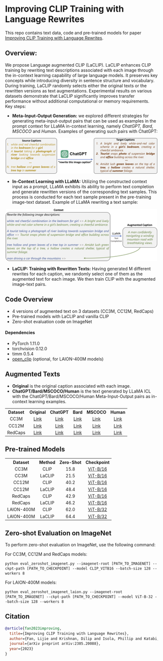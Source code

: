 # Improving CLIP Training with Language Rewrites
This repo contains text data, code and pre-trained models for paper [Improving CLIP Training with Language Rewrites](https://arxiv.org/abs/2305.20088). 

## Overview: 
We propose Language augmented CLIP (LaCLIP). LaCLIP enhances CLIP training by rewriting text descriptions associated with each image through the in-context learning capability of large language models. 
It preserves key concepts while introducing diversity in sentence structure and vocabulary. 
During training, LaCLIP randomly selects either the original texts or the rewritten versions as text augmentations. 
Experimental results on various datasets demonstrate that LaCLIP significantly improves transfer performance without additional computational or memory requirements.
Key steps:

- **Meta-Input-Output Generation:**
we explored different strategies for generating meta-input-output pairs that can be used as examples in the prompt context for LLaMA in-context learning, namely *ChatGPT, Bard, MSCOCO* and *Human*.
Examples of generating such pairs with ChatGPT:
<p align="center"><img src="asset/chatgpt.png" alt="chatgpt" width="500"/></p>

- **In-Context Learning with LLaMA:**
Utilizing the constructed context input as a prompt, LLaMA exhibits its ability to perform text completion and generate rewritten versions of the corresponding text samples. This process is conducted for each text sample present in the pre-training image-text dataset.
Example of LLaMA rewriting a text sample:
<p align="center"><img src="asset/ICL.png" alt="ICL" width="500"/></p>

- **LaCLIP: Training with Rewritten Texts:**
Having generated M different rewrites for each caption, we randomly select one of them as the augmented text for each image. We then train CLIP with the augmented image-text pairs. 

## Code Overview
- 4 versions of augmented text on 3 datasets (CC3M, CC12M, RedCaps)
- Pre-trained models with LaCLIP and vanilla CLIP
- Zero-shot evaluation code on ImageNet
#### Dependencies
- PyTorch 1.11.0
- torchvision 0.12.0
- timm 0.5.4
- [open_clip](https://github.com/mlfoundations/open_clip/tree/main) (optional, for LAION-400M models)


## Augmented Texts
- **Original** is the original caption associated with each image.
- **ChatGPT/Bard/MSCOCO/Human** is the text generated by LLaMA ICL with the ChatGPT/Bard/MSCOCO/Human Meta-Input-Output pairs as in-context learning examples.

<table><tbody>
<!-- START TABLE -->
<!-- TABLE HEADER -->
<th valign="center">Dataset</th>
<th valign="center">Original</th>
<th valign="center">ChatGPT</th>
<th valign="center">Bard</th>
<th valign="center">MSCOCO</th>
<th valign="center">Human</th>

<!-- TABLE BODY -->
<tr>
<td align="center">CC3M</td>
<td align="center"><a href="https://www.dropbox.com/s/wajxrpfotcgkt7s/cc3m_original.csv?dl=0">Link</a></td>
<td align="center"><a href="https://www.dropbox.com/s/6x26v34g2iuoiss/cc3m_chatgpt.txt?dl=0">Link</a></td>
<td align="center"><a href="https://www.dropbox.com/s/u6o9mv7ukpo7epv/cc3m_bard.txt?dl=0">Link</a></td>
<td align="center"><a href="https://www.dropbox.com/s/upf6e3usak3ubnn/cc3m_mscoco.txt?dl=0">Link</a></td>
<td align="center"><a href="https://www.dropbox.com/s/6csrd83yb6tz2va/cc3m_human.txt?dl=0">Link</a></td>
</tr>
<tr>
<td align="center">CC12M</td>
<td align="center"><a href="https://www.dropbox.com/s/hndkbf5kxd2m0wi/cc12m_original.csv?dl=0">Link</a></td>
<td align="center"><a href="https://www.dropbox.com/s/znofj6j374mfvz9/cc12m_chatgpt.txt?dl=0">Link</a></td>
<td align="center"><a href="https://www.dropbox.com/s/kbv9z30s2glcaos/cc12m_bard.txt?dl=0">Link</a></td>
<td align="center"><a href="https://www.dropbox.com/s/ilfwnd46pt7doz8/cc12m_mscoco.txt?dl=0">Link</a></td>
<td align="center"><a href="https://www.dropbox.com/s/d4wue2loku20l3a/cc12m_human.txt?dl=0">Link</a></td>
</tr>
<tr>
<td align="center">RedCaps</td>
<td align="center"><a href="https://www.dropbox.com/s/viovukgvyc9uodv/redcaps_original.txt?dl=0">Link</a></td>
<td align="center"><a href="https://www.dropbox.com/s/x1by6mkffndg2ru/redcaps_chatgpt.txt?dl=0">Link</a></td>
<td align="center"><a href="https://www.dropbox.com/s/upaq5dw5xszl2fw/redcaps_bard.txt?dl=0">Link</a></td>
<td align="center"><a href="https://www.dropbox.com/s/xr9m8h8bwg9cn66/redcaps_mscoco.txt?dl=0">Link</a></td>
<td align="center"><a href="https://www.dropbox.com/s/94obx9y2d3w72u3/redcaps_human.txt?dl=0">Link</a></td>
</tr>
</tbody></table>


## Pre-trained Models
<table><tbody>
<!-- START TABLE -->
<!-- TABLE HEADER -->
<th valign="center">Dataset</th>
<th valign="center">Method</th>
<th valign="center">Zero-Shot</th>
<th valign="center">Checkpoint</th>

<!-- TABLE BODY -->
<tr>
<td align="center">CC3M</td>
<td align="center">CLIP</td>
<td align="center">15.8</td>
<td align="center"><a href="https://www.dropbox.com/s/5jsthdm85r2nfpz/cc3m_clip.pt?dl=0">ViT-B/16</a></td>
</tr>
<tr>
<td align="center">CC3M</td>
<td align="center">LaCLIP</td>
<td align="center">21.5</td>
<td align="center"><a href="https://www.dropbox.com/s/k2e1tgsfmo0afme/cc3m_laclip.pt?dl=0">ViT-B/16</a></td>
</tr>
<tr>
<td align="center">CC12M</td>
<td align="center">CLIP</td>
<td align="center">40.2</td>
<td align="center"><a href="https://www.dropbox.com/s/wwfq3txw4tk1yzj/cc12m_clip.pt?dl=0">ViT-B/16</a></td>
</tr>
<tr>
<td align="center">CC12M</td>
<td align="center">LaCLIP</td>
<td align="center">48.4</td>
<td align="center"><a href="https://www.dropbox.com/s/lle8x0tdxssfz11/cc12m_laclip.pt?dl=0">ViT-B/16</a></td>
</tr>
<tr>
<td align="center">RedCaps</td>
<td align="center">CLIP</td>
<td align="center">42.9</td>
<td align="center"><a href="https://www.dropbox.com/s/qvrvkwsy6j26suv/redcaps_clip.pt?dl=0">ViT-B/16</a></td>
</tr>
<tr>
<td align="center">RedCaps</td>
<td align="center">LaCLIP</td>
<td align="center">46.2</td>
<td align="center"><a href="https://www.dropbox.com/s/wpedkikz46gfzmg/redcaps_laclip.pt?dl=0">ViT-B/16</a></td>
</tr>
<tr>
<td align="center">LAION-400M</td>
<td align="center">CLIP</td>
<td align="center">62.0</td>
<td align="center"><a href="https://www.dropbox.com/s/zskxrso4pc4pe3j/laion400m_clip.pt?dl=0">ViT-B/32</a></td>
</tr>
<tr>
<td align="center">LAION-400M</td>
<td align="center">LaCLIP</td>
<td align="center">64.4</td>
<td align="center"><a href="https://www.dropbox.com/s/ahj8ys8uufndy9y/laion400m_laclip.pt?dl=0">ViT-B/32</a></td>
</tr>
</tbody></table>

## Zero-shot Evaluation on ImageNet
To perform zero-shot evaluation on ImageNet, use the following command:

For CC3M, CC12M and RedCaps models:
```
python eval_zeroshot_imagenet.py --imagenet-root [PATH_TO_IMAGENET] --ckpt-path [PATH_TO_CHECKPOINT] --model CLIP_VITB16 --batch-size 128 --workers 8
```
For LAION-400M models:
```
python eval_zeroshot_imagenet_laion.py --imagenet-root [PATH_TO_IMAGENET] --ckpt-path [PATH_TO_CHECKPOINT] --model ViT-B-32 --batch-size 128 --workers 8
```

## Citation
```bib
@article{fan2023improving,
  title={Improving CLIP Training with Language Rewrites},
  author={Fan, Lijie and Krishnan, Dilip and Isola, Phillip and Katabi, Dina and Tian, Yonglong},
  journal={arXiv preprint arXiv:2305.20088},
  year={2023}
}
```
